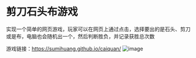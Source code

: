 # 剪刀石头布游戏
实现一个简单的网页游戏，玩家可以在网页上通过点击，选择要出的是石头、剪刀或是布，电脑也会随机出一个，然后判断胜负，并记录获胜总次数

游戏链接：https://sumihuang.github.io/caiquan/
![image](https://github.com/sumihuang/caiquan/blob/master/picture/caiquan.jpg)
